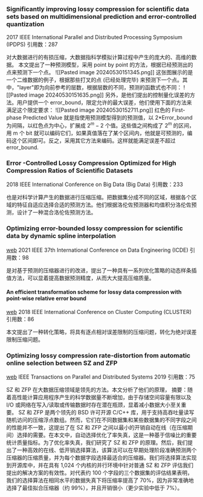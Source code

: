 
### Significantly improving lossy compression for scientific data sets based on multidimensional prediction and error-controlled quantization
2017 IEEE International Parallel and Distributed Processing Symposium (IPDPS)
引用数：287

对大数据进行的有损压缩，大数据指科学模拟计算过程中产生的庞大的、高维的数据。
本文提出了一种预测模型，采用 point by point 的方法，根据已经预测出的点来预测下一个点。
![[Pasted image 20240530151345.png]]
这张图展示的是一个二维数据的例子，根据那些打叉的点 (已经处理完毕) 来预测下一个点。其中，"layer"即为向前参考的层数，根据层数的不同，预测的函数式也不同：
![[Pasted image 20240530151635.png]]
另外，是他们提出的控制量化误差的方法。用户提供一个 error_bound，限定允许的最大误差，他们使用下面的方法来满足这个限定要求：
![[Pasted image 20240530152711.png]]
红色的 First-phase Predicted Value 就是指使用预测模型得到的预测值，以 2\*Error_bound 为间隔，以红色点为中心，扩展成 $2^m-2$ 个值。这些值之间构成了 $2^m$ 的区间，用 m 个 bit 就可以编码它们，如果真值落在了某个区间内，他就是可预测的，编码这个区间即可。反之，采用其它方法来编码。这样就能满足误差不超过 error_bound.

### Error -Controlled Lossy Compression Optimized for High Compression Ratios of Scientific Datasets
2018 IEEE International Conference on Big Data (Big Data)
引用数：233

也是对科学计算产生的数据进行压缩压缩。把数据集分成不同的区域，根据各个区域的特征自适应选择合适的预测方法。他们根据洛伦佐预测器和均值积分洛伦佐预测，设计了一种混合洛伦佐预测方法。

### Optimizing error-bounded lossy compression for scientific data by dynamic spline interpolation
[web](https://ieeexplore.ieee.org/abstract/document/9458791)
2021 IEEE 37th International Conference on Data Engineering (ICDE)
引用数：98

是对基于预测的压缩器进行的改进，提出了一种具有一系列优化策略的动态样条插值方法，可以显着提高数据预测精度，从而大大提高压缩质量。

#### An efficient transformation scheme for lossy data compression with point-wise relative error bound
[web](https://ieeexplore.ieee.org/abstract/document/8514879/) 
2018 IEEE International Conference on Cluster Computing (CLUSTER)
引用数：86

本文提出了一种转化策略，将具有逐点相对误差限制的压缩问题，转化为绝对误差限制压缩问题。

### Optimizing lossy compression rate-distortion from automatic online selection between SZ and ZFP
[web](https://ieeexplore.ieee.org/abstract/document/8621017/)
IEEE Transactions on Parallel and Distributed Systems 2019
引用数：75

SZ 和 ZFP 在大数据压缩领域是领先的方法。本文分析了他们的原理，
摘要：随着高性能计算应用程序产生的科学数据量不断增加，由于存储空间容量有限以及 I/O 或网络在写入/读取或传输数据时存在潜在瓶颈，显着减小数据大小至关重要。 SZ 和 ZFP 是两个领先的 BSD 许可开源 C/C++ 库，用于支持高吞吐量读写随机访问的压缩浮点数组。然而，它们在不同数据集和某些数据集的不同字段之间的性能并不一致，这提出了在 SZ 和 ZFP 之间以最小的开销自动在线（在压缩期间）选择的需要。在本文中，自动选择优化了率失真，这是一种基于信噪比的重要统计质量指标。为了优化率失真，我们研究了 SZ 和 ZFP 的原理。然后，我们提出了一种高效的在线、低开销选择算法，该算法可以在早期处理阶段准确预测两个压缩器的压缩质量，并为每个数据字段选择最适合的压缩器。我们将选择算法实现到开源库中，并在具有 1,024 个内核的并行环境中针对普通 SZ 和 ZFP 评估我们提出的解决方案的有效性。对代表约 100 个字段的三个数据集的评估结果表明，我们的选择算法在相同水平的数据失真下将压缩率提高了 70%，因为非常准确地选择了最佳拟合压缩器（约 99%），并且开销很小（更少实验中低于 7%）。
